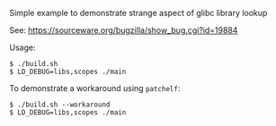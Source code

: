 Simple example to demonstrate strange aspect of glibc library lookup

See: https://sourceware.org/bugzilla/show_bug.cgi?id=19884

Usage:
```
$ ./build.sh
$ LD_DEBUG=libs,scopes ./main
```

To demonstrate a workaround using `patchelf`:
```
$ ./build.sh --workaround
$ LD_DEBUG=libs,scopes ./main
```